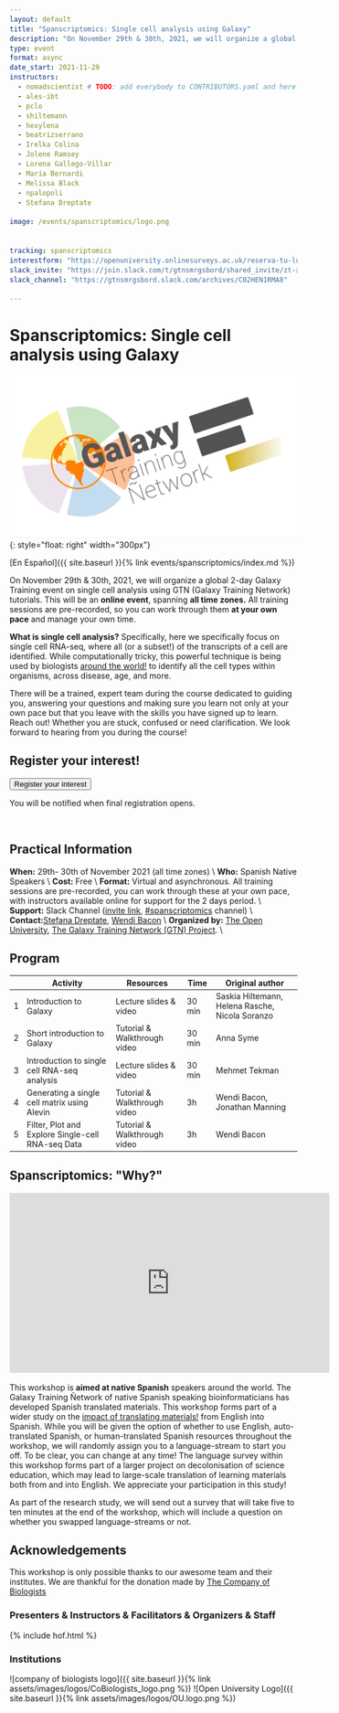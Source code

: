 ```yaml
---
layout: default
title: "Spanscriptomics: Single cell analysis using Galaxy"
description: "On November 29th & 30th, 2021, we will organize a global 2-day Galaxy Training event on single cell analysis using GTN (Galaxy Training Network) tutorials."
type: event
format: async
date_start: 2021-11-29
instructors:
  - nomadscientist # TODO: add everybody to CONTRIBUTORS.yaml and here
  - ales-ibt
  - pclo
  - shiltemann
  - hexylena
  - beatrizserrano
  - Irelka Colina
  - Jolene Ramsey
  - Lorena Gallego-Villar
  - María Bernardi
  - Melissa Black
  - npalopoli
  - Stefana Dreptate

image: /events/spanscriptomics/logo.png


tracking: spanscriptomics
interestform: "https://openuniversity.onlinesurveys.ac.uk/reserva-tu-lugar-en-el-taller-analisis-de-datos-single-ce"
slack_invite: "https://join.slack.com/t/gtnsmrgsbord/shared_invite/zt-x7vinbs1-BA~Kht6N86JBhDq0uTIVdQ"
slack_channel: "https://gtnsmrgsbord.slack.com/archives/C02HEN1RMA8"

---
```

# Spanscriptomics: Single cell analysis using Galaxy

![Course logo](logo.png){: style="float: right" width="300px"}

[En Español]({{ site.baseurl }}{% link events/spanscriptomics/index.md %})

On November 29th & 30th, 2021, we will organize a global 2-day Galaxy Training event on single cell analysis using GTN (Galaxy Training Network) tutorials. This will be an **online event**, spanning **all time zones.** All training sessions are pre-recorded, so you can work through them **at your own pace** and manage your own time.


**What is single cell analysis?** Specifically, here we specifically focus on single cell RNA-seq, where all (or a subset!) of the transcripts of a cell are identified. While computationally tricky, this powerful technique is being used by biologists [around the world!](https://www.frontiersin.org/articles/10.3389/feduc.2021.710971/full#h1) to identify all the cell types within organisms, across disease, age, and more.

There will be a trained, expert team during the course dedicated to guiding you, answering your questions and making sure you learn not only at your own pace but that you leave with the skills you have signed up to learn. Reach out! Whether you are stuck, confused or need clarification. We look forward to hearing from you during the course!


## Register your interest!

<a href="{{page.interestform}}"><button type="button" class="btn btn-success btn-lg">Register your interest</button></a>

You will be notified when final registration opens.

<br/>


## Practical Information

**When:** 29th- 30th of November 2021 (all time zones) \\
**Who:** Spanish Native Speakers \\
**Cost:** Free \\
**Format:** Virtual and asynchronous. All training sessions are pre-recorded, you can work through these at your own pace, with instructors available online for support for the 2 days period. \\
**Support:** Slack Channel  ([invite link]({{page.slack_invite}}), [#spanscriptomics]({{page.slack_channel}}) channel)  \\
**Contact:**[Stefana Dreptate](mailto:stefana.dreptate@gmail.com), [Wendi Bacon](mailto:Wendi.Bacon@gmail.com)  \\
**Organized by:** [The Open University](https://www.openuniversity.edu/), [The Galaxy Training Network (GTN) Project](https://training.galaxyproject.org/training-material/hall-of-fame). \\

## Program

|   |                  Activity                         |             Resources             |  Time  |              Original author                    |
|---|---------------------------------------------------|-----------------------------------|--------|-------------------------------------------------|
| 1 | Introduction to Galaxy                            | Lecture slides & video            | 30 min | Saskia Hiltemann, Helena Rasche, Nicola Soranzo |
| 2 | Short introduction to Galaxy                      | Tutorial & Walkthrough video      | 30 min | Anna Syme                                       |
| 3 | Introduction to single cell RNA-seq analysis      | Lecture slides & video            | 30 min | Mehmet Tekman                                   |
| 4 | Generating a single cell matrix using Alevin      | Tutorial & Walkthrough video      |  3h    | Wendi Bacon, Jonathan  Manning                  |
| 5 | Filter, Plot and Explore Single-cell RNA-seq Data | Tutorial & Walkthrough video      |  3h    | Wendi Bacon                                     |



## Spanscriptomics: "Why?"

<iframe width="560" height="315" src="https://www.youtube-nocookie.com/embed/PmEXcwjmhho" title="YouTube video player" frameborder="0" allow="accelerometer; autoplay; clipboard-write; encrypted-media; gyroscope; picture-in-picture" allowfullscreen></iframe>

This workshop is **aimed at native Spanish** speakers around the world. The Galaxy Training Ñetwork of native Spanish speaking bioinformaticians has developed Spanish translated materials. This workshop forms part of a wider study on the [impact of translating materials!](https://www.nature.com/articles/d41586-021-02218-x?utm_source=twt_nat&utm_medium=social&utm_campaign=nature) from English into Spanish. While you will be given the option of whether to use English, auto-translated Spanish, or human-translated Spanish resources throughout the workshop, we will randomly assign you to a language-stream to start you off. To be clear, you can change at any time!
The language survey within this workshop forms part of a larger project on decolonisation of science education, which may lead to large-scale translation of learning materials both from and into English. We appreciate your participation in this study!

As part of the research study, we will send out a survey that will take five to ten minutes at the end of the workshop, which will include a question on whether you swapped language-streams or not.


## Acknowledgements

This workshop is only possible thanks to our awesome team and their institutes.
We are thankful for the donation made by [The Company of Biologists](https://www.biologists.com/)

### Presenters & Instructors & Facilitators & Organizers & Staff

{% include hof.html %}

### Institutions

![company of biologists logo]({{ site.baseurl }}{% link assets/images/logos/CoBiologists_logo.png %}) ![Open University Logo]({{ site.baseurl }}{% link assets/images/logos/OU.logo.png %})
